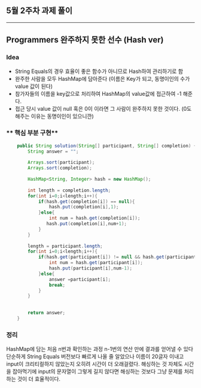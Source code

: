 ## 5월 2주차 과제 풀이
---
## Programmers 완주하지 못한 선수 (Hash ver)
### **Idea**
* String Equals의 경우 효율이 좋은 함수가 아니므로 Hash하여 관리하기로 함
* 완주한 사람을 모두 HashMap에 담아준다 (이름은 Key가 되고, 동명이인의 수가 value 값이 된다)
* 참가자들의 이름을 key값으로 처리하여 HashMap의 value값에 접근하여 -1 해준다.
* 접근 당시 value 값이 null 혹은 0이 이라면 그 사람이 완주하지 못한 것이다. (0도 해주는 이유는 동명이인이 있으니깐)


### ** 핵심 부분 구현**
```java
    public String solution(String[] participant, String[] completion) {
        String answer = "";
        
        Arrays.sort(participant);
        Arrays.sort(completion);
        
        HashMap<String, Integer> hash = new HashMap();
        
        int length = completion.length;
        for(int i=0;i<length;i++){
            if(hash.get(completion[i]) == null){
                hash.put(completion[i],1);
            }else{
                int num = hash.get(completion[i]);
               hash.put(completion[i],num+1);
            }
        }
        
        length = participant.length;
        for(int i=0;i<length;i++){
            if(hash.get(participant[i]) != null && hash.get(participant[i])!=0){
                int num = hash.get(participant[i]);
                hash.put(participant[i],num-1);
            }else{
                answer =participant[i];
                break;
            }
        }
        
        
        return answer;
    }

```

### 정리
HashMap에 담는 처음 n번과 확인하는 과정 n-1번의 연산 만에 결과를 얻어낼 수 있다
단순하게 String Equals 버전보다 빠르게 나올 줄 알았으나 이름이 20글자 이내고 input이 크리티컬하지 않았는지 오히려 시간이 더 오래걸렸다.
해싱하는 것 자체도 시간을 잡아먹기에 input의 문자열이 그렇게 길지 않다면 해싱하는 것보다 그냥 문제를 처리하는 것이 더 효율적이다.

